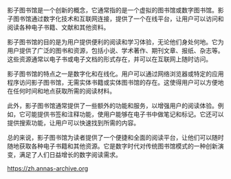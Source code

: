 影子图书馆是一个创新的概念，它通常指的是一个虚拟的图书馆或数字图书馆。影子图书馆通过数字化技术和互联网连接，提供了一个在线平台，让用户可以访问和阅读各种电子书籍、文献和其他资料。

影子图书馆的目的是为用户提供便利的阅读和学习体验，无论他们身处何地。它为用户提供了广泛的图书和资源，包括小说、学术著作、期刊文章、报纸、杂志等。这些资源通常以电子书或电子文档的形式存在，并可以在互联网上随时访问。

影子图书馆的特点之一是数字化和在线化。用户可以通过网络浏览器或特定的应用程序访问影子图书馆，无需实体书籍或实体图书馆的存在。这使得用户可以方便地在任何时间和地点获取所需的阅读材料。

此外，影子图书馆通常提供了一些额外的功能和服务，以增强用户的阅读体验。例如，它可能提供书签和注释功能，使用户能够在电子书中做笔记和标记。它还可以提供搜索功能，让用户可以快速找到所需的内容。

总的来说，影子图书馆为读者提供了一个便捷和全面的阅读平台，让他们可以随时随地获取各种电子书籍和其他资源。它是数字时代对传统图书馆模式的一种创新演变，满足了人们日益增长的数字阅读需求。

https://zh.annas-archive.org